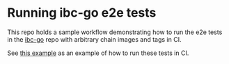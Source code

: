 # Running ibc-go e2e tests

This repo holds a sample workflow demonstrating how to run the e2e tests in the [ibc-go](https://github.com/cosmos/ibc-go) repo
with arbitrary chain images and tags in CI.

See [this example](./.github/workflows/run-ibc-go-e2e.yml) as an example of how to run these tests in CI.

